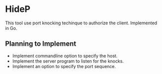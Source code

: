 # HideP
This tool use port knocking techinque to authorize the client. Implemented in Go.

## Planning to Implement
- Implement commandline option to specify the host.
- Implement the server program to listen for the knocks.
- Implement an option to specify the port sequence.
